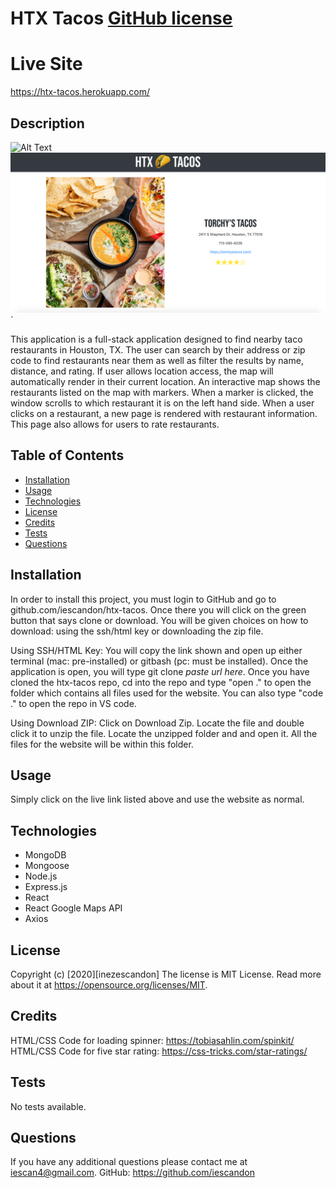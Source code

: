 # HTX Tacos [GitHub license](https://img.shields.io/badge/license-MIT%20License-blue.svg)

# Live Site

https://htx-tacos.herokuapp.com/

## Description

![Alt Text](./client/src/assets/homepage.png) ![Alt Text](./client/src/assets/infopage.png)`

This application is a full-stack application designed to find nearby taco restaurants in Houston, TX. The user can search by their address or zip code to find restaurants near them as well as filter the results by name, distance, and rating. If user allows location access, the map will automatically render in their current location. An interactive map shows the restaurants listed on the map with markers. When a marker is clicked, the window scrolls to which restaurant it is on the left hand side. When a user clicks on a restaurant, a new page is rendered with restaurant information. This page also allows for users to rate restaurants.

## Table of Contents

- [Installation](#installation)
- [Usage](#usage)
- [Technologies](#technologies)
- [License](#license)
- [Credits](#credits)
- [Tests](#tests)
- [Questions](#questions)

## Installation

In order to install this project, you must login to GitHub and go to github.com/iescandon/htx-tacos. Once there you will click on the green button that says clone or download. You will be given choices on how to download: using the ssh/html key or downloading the zip file.

Using SSH/HTML Key: You will copy the link shown and open up either terminal (mac: pre-installed) or gitbash (pc: must be installed). Once the application is open, you will type git clone _paste url here_. Once you have cloned the htx-tacos repo, cd into the repo and type "open ." to open the folder which contains all files used for the website. You can also type "code ." to open the repo in VS code.

Using Download ZIP: Click on Download Zip. Locate the file and double click it to unzip the file. Locate the unzipped folder and and open it. All the files for the website will be within this folder.

## Usage

Simply click on the live link listed above and use the website as normal.

## Technologies

- MongoDB
- Mongoose
- Node.js
- Express.js
- React
- React Google Maps API
- Axios

## License

Copyright (c) [2020][inezescandon]
The license is MIT License.
Read more about it at https://opensource.org/licenses/MIT.

## Credits

HTML/CSS Code for loading spinner: https://tobiasahlin.com/spinkit/
HTML/CSS Code for five star rating: https://css-tricks.com/star-ratings/

## Tests

No tests available.

## Questions

If you have any additional questions please contact me at iescan4@gmail.com.
GitHub: https://github.com/iescandon
